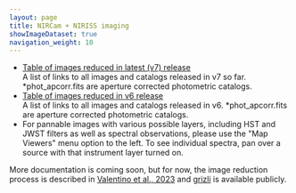 ```yaml
---
layout: page
title: NIRCam + NIRISS imaging
showImageDataset: true
navigation_weight: 10
---
```


<ul>
    <li><a href="https://dawn-cph.github.io/dja/imaging/v7/">Table of images reduced in latest (v7) release</a></li>
    A list of links to all images and catalogs released in v7 so far. *phot_apcorr.fits are aperture corrected photometric catalogs.
    <li><a href="https://dawn-cph.github.io/dja/imaging/v6/">Table of images reduced in v6 release</a></li>
    A list of links to all images and catalogs released in v6. *phot_apcorr.fits are aperture corrected photometric catalogs.
    <li>For pannable images with various possible layers, including HST and JWST filters as well as spectral observations, please use the "Map Viewers" menu option to the left. To see individual spectra, pan over a source with that instrument layer turned on. </li>
    
</ul>


More documentation is coming soon, but for now, the image reduction process is described in [Valentino et al., 2023](https://ui.adsabs.harvard.edu/abs/2023ApJ...947...20V/abstract) and <a href="https://github.com/gbrammer/grizli">grizli</a> is available publicly.

